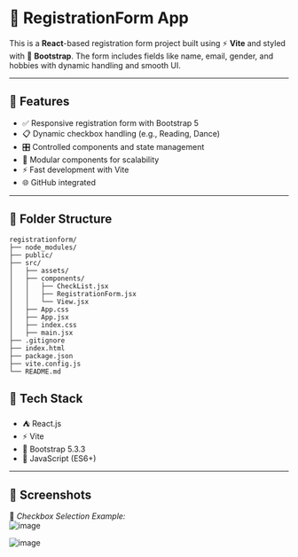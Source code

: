 # 📝 RegistrationForm App

This is a **React**-based registration form project built using ⚡ **Vite** and styled with 🎨 **Bootstrap**. The form includes fields like name, email, gender, and hobbies with dynamic handling and smooth UI.

---

## 🚀 Features

- ✅ Responsive registration form with Bootstrap 5
- 📋 Dynamic checkbox handling (e.g., Reading, Dance)
- 🎛️ Controlled components and state management
- 🧹 Modular components for scalability
- ⚡ Fast development with Vite
- 🌐 GitHub integrated

---

## 📁 Folder Structure

```
registrationform/
├── node_modules/
├── public/
├── src/
│   ├── assets/
│   ├── components/
│   │   ├── CheckList.jsx
│   │   ├── RegistrationForm.jsx
│   │   └── View.jsx
│   ├── App.css
│   ├── App.jsx
│   ├── index.css
│   ├── main.jsx
├── .gitignore
├── index.html
├── package.json
├── vite.config.js
└── README.md
```

## 🧰 Tech Stack

- ⛺️ React.js
- ⚡ Vite
- 🎨 Bootstrap 5.3.3
- 🧠 JavaScript (ES6+)

---

## 📸 Screenshots

📍 *Checkbox Selection Example:*  
![image]()

![image]()



